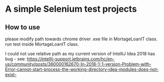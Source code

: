A simple Selenium test projects
====================================

## How to use

please modify path towards chrome driver .exe file in MortageLoanIT class.
run test inside MortageLoanIT class.

I could not use relative path as my current version of IntelliJ Idea 2018 has bug - see:
https://intellij-support.jetbrains.com/hc/en-us/community/posts/360000162670-In-2018-1-1-version-Problem-with-Error-cannot-start-process-the-working-directory-idea-modules-does-not-exist-
